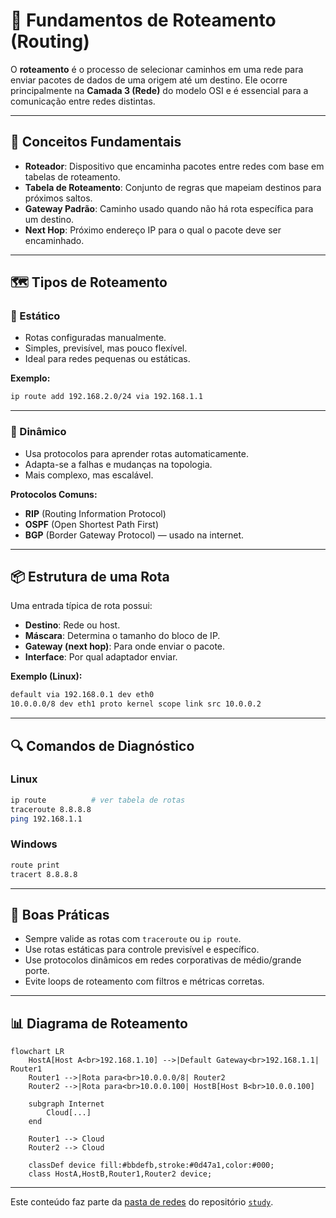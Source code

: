 # 🚦 Fundamentos de Roteamento (Routing)

O **roteamento** é o processo de selecionar caminhos em uma rede para enviar pacotes de dados de uma origem até um destino. Ele ocorre principalmente na **Camada 3 (Rede)** do modelo OSI e é essencial para a comunicação entre redes distintas.

---

## 🧠 Conceitos Fundamentais

- **Roteador**: Dispositivo que encaminha pacotes entre redes com base em tabelas de roteamento.
- **Tabela de Roteamento**: Conjunto de regras que mapeiam destinos para próximos saltos.
- **Gateway Padrão**: Caminho usado quando não há rota específica para um destino.
- **Next Hop**: Próximo endereço IP para o qual o pacote deve ser encaminhado.

---

## 🗺️ Tipos de Roteamento

### 📌 Estático

- Rotas configuradas manualmente.
- Simples, previsível, mas pouco flexível.
- Ideal para redes pequenas ou estáticas.

**Exemplo:**
```bash
ip route add 192.168.2.0/24 via 192.168.1.1
```

---

### 🔄 Dinâmico

- Usa protocolos para aprender rotas automaticamente.
- Adapta-se a falhas e mudanças na topologia.
- Mais complexo, mas escalável.

**Protocolos Comuns:**
- **RIP** (Routing Information Protocol)
- **OSPF** (Open Shortest Path First)
- **BGP** (Border Gateway Protocol) — usado na internet.

---

## 📦 Estrutura de uma Rota

Uma entrada típica de rota possui:

- **Destino**: Rede ou host.
- **Máscara**: Determina o tamanho do bloco de IP.
- **Gateway (next hop)**: Para onde enviar o pacote.
- **Interface**: Por qual adaptador enviar.

**Exemplo (Linux):**
```bash
default via 192.168.0.1 dev eth0
10.0.0.0/8 dev eth1 proto kernel scope link src 10.0.0.2
```

---

## 🔍 Comandos de Diagnóstico

### Linux

```bash
ip route          # ver tabela de rotas
traceroute 8.8.8.8
ping 192.168.1.1
```

### Windows

```cmd
route print
tracert 8.8.8.8
```

---

## 🧪 Boas Práticas

- Sempre valide as rotas com `traceroute` ou `ip route`.
- Use rotas estáticas para controle previsível e específico.
- Use protocolos dinâmicos em redes corporativas de médio/grande porte.
- Evite loops de roteamento com filtros e métricas corretas.

---

## 📊 Diagrama de Roteamento

```mermaid
flowchart LR
    HostA[Host A<br>192.168.1.10] -->|Default Gateway<br>192.168.1.1| Router1
    Router1 -->|Rota para<br>10.0.0.0/8| Router2
    Router2 -->|Rota para<br>10.0.0.100| HostB[Host B<br>10.0.0.100]

    subgraph Internet
        Cloud[...]
    end

    Router1 --> Cloud
    Router2 --> Cloud

    classDef device fill:#bbdefb,stroke:#0d47a1,color:#000;
    class HostA,HostB,Router1,Router2 device;
```

---

Este conteúdo faz parte da [pasta de redes](../networks/) do repositório [`study`](attachs/docs/README.md).
